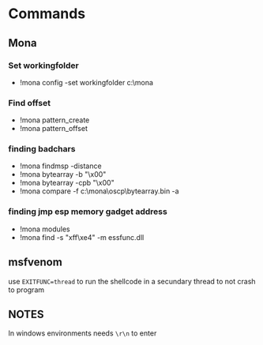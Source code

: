 # Commands

## Mona
### Set workingfolder
- !mona config -set workingfolder c:\mona

### Find offset
- !mona pattern_create <number of bytes>
- !mona pattern_offset <address>

### finding badchars
- !mona findmsp -distance <buffer sized fuzzed>
- !mona bytearray -b "\x00"
- !mona bytearray -cpb "\x00"
- !mona compare -f c:\mona\oscp\bytearray.bin -a <address>

### finding jmp esp memory gadget address
- !mona modules
- !mona find -s "xff\xe4" -m essfunc.dll

## msfvenom

use `EXITFUNC=thread` to run the shellcode in a secundary thread to not crash to program

## NOTES

In windows environments needs `\r\n` to enter
